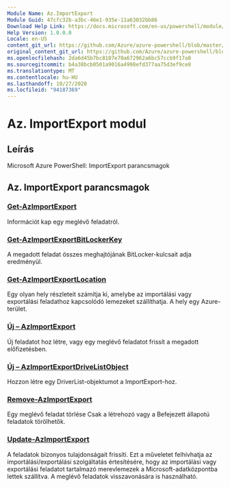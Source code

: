 ```yaml
---
Module Name: Az.ImportExport
Module Guid: 47cfc32b-a3bc-46e1-935e-11a63032bb86
Download Help Link: https://docs.microsoft.com/en-us/powershell/module/az.importexport
Help Version: 1.0.0.0
Locale: en-US
content_git_url: https://github.com/Azure/azure-powershell/blob/master/src/ImportExport/help/Az.ImportExport.md
original_content_git_url: https://github.com/Azure/azure-powershell/blob/master/src/ImportExport/help/Az.ImportExport.md
ms.openlocfilehash: 2da6d45b7bc8107e70a672962a6bc57ccb9f17a0
ms.sourcegitcommit: b4a38bcb0501a9016a4998efd377aa75d3ef9ce8
ms.translationtype: MT
ms.contentlocale: hu-HU
ms.lasthandoff: 10/27/2020
ms.locfileid: "94187369"
---
```

# Az. ImportExport modul
## Leírás
Microsoft Azure PowerShell: ImportExport parancsmagok

## Az. ImportExport parancsmagok
### [Get-AzImportExport](Get-AzImportExport.md)
Információt kap egy meglévő feladatról.

### [Get-AzImportExportBitLockerKey](Get-AzImportExportBitLockerKey.md)
A megadott feladat összes meghajtójának BitLocker-kulcsait adja eredményül.

### [Get-AzImportExportLocation](Get-AzImportExportLocation.md)
Egy olyan hely részleteit számítja ki, amelybe az importálási vagy exportálási feladathoz kapcsolódó lemezeket szállíthatja.
A hely egy Azure-terület.

### [Új – AzImportExport](New-AzImportExport.md)
Új feladatot hoz létre, vagy egy meglévő feladatot frissít a megadott előfizetésben.

### [Új – AzImportExportDriveListObject](New-AzImportExportDriveListObject.md)
Hozzon létre egy DriverList-objektumot a ImportExport-hoz.

### [Remove-AzImportExport](Remove-AzImportExport.md)
Egy meglévő feladat törlése
Csak a létrehozó vagy a Befejezett állapotú feladatok törölhetők.

### [Update-AzImportExport](Update-AzImportExport.md)
A feladatok bizonyos tulajdonságait frissíti.
Ezt a műveletet felhívhatja az importálási/exportálási szolgáltatás értesítésére, hogy az importálási vagy exportálási feladatot tartalmazó merevlemezek a Microsoft-adatközpontba lettek szállítva.
A meglévő feladatok visszavonására is használható.

